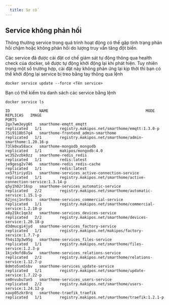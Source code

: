 ```yaml
---
  title: Sự cố
---
```


## Service không phản hồi

Thông thường service trong quá trình hoạt động có thể gặp tình trạng phản hồi chậm hoặc không phản hồi do lượng truy vấn tăng đột biến.

Các service đã được cài đặt cơ chế giám sát tự động thông qua health check của docker, sẽ được tự động khởi động lại khi phát hiện. Tuy nhiên trong một số trường hợp, cài đặt này không phản ứng lại kịp thời thì bạn có thể khởi động lại service bị treo bằng tay thông qua lệnh

```script
docker service update --force <Tên service>
```

Bạn có thể kiểm tra danh sách các service bằng lệnh

```script
docker service ls

ID             NAME                                           MODE         REPLICAS   IMAGE                                                               PORTS
2gx7wm3eyg6t   smarthome-emqtt_emqtt                          replicated   1/1        registry.makipos.net/smarthome/emqtt:1.3.0-p
75i9118b57q4   smarthome-frontend_admin-smarthome             replicated   1/1        registry.makipos.net/smarthome/admin-smarthome:1.20.16-p
73lk0xa58acx   smarthome-mongodb_mongodb                      replicated   1/1        makipos/mongodb:4.0
wc352vzbk0zz   smarthome-redis_redis                          replicated   1/1        redis:latest
je9gesg2v746   smarthome-redis_redis-cache                    replicated   1/1        redis:latest
ux57tiriyd1s   smarthome-services_active-connection-service   replicated   1/1        registry.makipos.net/smarthome/active-connection-service:1.3.14-p
q5y1h02r16sp   smarthome-services_automatic-service           replicated   2/2        registry.makipos.net/smarthome/automatic-service:1.15.1-p
62jnsj1nr8ss   smarthome-services_commercial-service          replicated   1/1        registry.makipos.net/smarthome/commercial-service:1.2.18-p
a8y21kc1qe3z   smarthome-services_devices-service             replicated   2/2        registry.makipos.net/smarthome/devices-service:1.20.18-p
d3dmucgi4jyd   smarthome-services_factory-service             replicated   1/1        registry.makipos.net/makipos/factory-service:1.7.7-p
fh4s13p3w95g   smarthome-services_files-service               replicated   1/1        registry.makipos.net/smarthome/files-service:1.2.3-p
1kjx9ofd8u5w   smarthome-services_relations-service           replicated   2/2        registry.makipos.net/smarthome/relations-service:1.12.7-p
8dmto5sm5sbv   smarthome-services_update-service              replicated   1/1        registry.makipos.net/smarthome/update-service:1.7.22-p
sm0nvubu7an5   smarthome-services_users-service               replicated   2/2        registry.makipos.net/smarthome/users-service:1.24.12-p
xavp05zkr8rq   smarthome-traefik_traefik                      replicated   1/1        registry.makipos.net/smarthome/traefik:1.2.1-p
```
